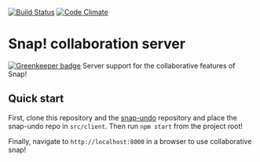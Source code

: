 [![Build Status](https://travis-ci.org/NetsBlox/collaboration.svg?branch=master)](https://travis-ci.org/NetsBlox/collaboration)
[![Code Climate](https://codeclimate.com/github/NetsBlox/collaboration/badges/gpa.svg)](https://codeclimate.com/github/NetsBlox/collaboration)

# Snap! collaboration server

[![Greenkeeper badge](https://badges.greenkeeper.io/NetsBlox/collaboration.svg)](https://greenkeeper.io/)
Server support for the collaborative features of Snap!

## Quick start
First, clone this repository and the [snap-undo](https://github.com/brollb/snap-undo) repository and place the snap-undo repo in `src/client`. Then run `npm start` from the project root!

Finally, navigate to `http://localhost:8000` in a browser to use collaborative snap!
